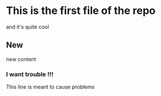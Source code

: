 # This is the first file of the repo

and it's quite cool

## New

new content

### I want trouble !!!

This line is meant to cause problems

